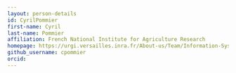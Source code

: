 ```yaml
---
layout: person-details
id: CyrilPommier
first-name: Cyril
last-name: Pommier
affiliation: French National Institute for Agriculture Research
homepage: https://urgi.versailles.inra.fr/About-us/Team/Information-System-Data-integration/Cyril-Pommier
github_username: cpommier
orcid: 
---
```

